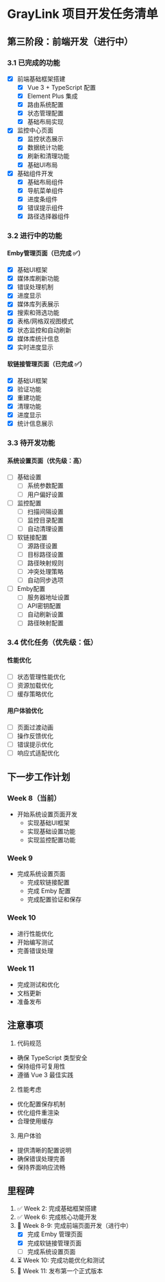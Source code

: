 # GrayLink 项目开发任务清单

## 第三阶段：前端开发（进行中）

### 3.1 已完成的功能
- [x] 前端基础框架搭建
  - [x] Vue 3 + TypeScript 配置
  - [x] Element Plus 集成
  - [x] 路由系统配置
  - [x] 状态管理配置
  - [x] 基础布局实现
- [x] 监控中心页面
  - [x] 监控状态展示
  - [x] 数据统计功能
  - [x] 刷新和清理功能
  - [x] 基础UI布局
- [x] 基础组件开发
  - [x] 基础布局组件
  - [x] 导航菜单组件
  - [x] 进度条组件
  - [x] 错误提示组件
  - [x] 路径选择器组件

### 3.2 进行中的功能

#### Emby管理页面（已完成 ✅）
- [x] 基础UI框架
- [x] 媒体库刷新功能
- [x] 错误处理机制
- [x] 进度显示
- [x] 媒体库列表展示
- [x] 搜索和筛选功能
- [x] 表格/网格双视图模式
- [x] 状态监控和自动刷新
- [x] 媒体库统计信息
- [x] 实时进度显示

#### 软链接管理页面（已完成 ✅）
- [x] 基础UI框架
- [x] 验证功能
- [x] 重建功能
- [x] 清理功能
- [x] 进度显示
- [x] 统计信息展示

### 3.3 待开发功能

#### 系统设置页面（优先级：高）
- [ ] 基础设置
  - [ ] 系统参数配置
  - [ ] 用户偏好设置
- [ ] 监控配置
  - [ ] 扫描间隔设置
  - [ ] 监控目录配置
  - [ ] 自动清理设置
- [ ] 软链接配置
  - [ ] 源路径设置
  - [ ] 目标路径设置
  - [ ] 路径映射规则
  - [ ] 冲突处理策略
  - [ ] 自动同步选项
- [ ] Emby配置
  - [ ] 服务器地址设置
  - [ ] API密钥配置
  - [ ] 自动刷新设置
  - [ ] 路径映射配置

### 3.4 优化任务（优先级：低）

#### 性能优化
- [ ] 状态管理性能优化
- [ ] 资源加载优化
- [ ] 缓存策略优化

#### 用户体验优化
- [ ] 页面过渡动画
- [ ] 操作反馈优化
- [ ] 错误提示优化
- [ ] 响应式适配优化

## 下一步工作计划

### Week 8（当前）
- 开始系统设置页面开发
  - 实现基础UI框架
  - 实现基础设置功能
  - 实现监控配置功能

### Week 9
- 完成系统设置页面
  - 完成软链接配置
  - 完成 Emby 配置
  - 完成配置验证和保存

### Week 10
- 进行性能优化
- 开始编写测试
- 完善错误处理

### Week 11
- 完成测试和优化
- 文档更新
- 准备发布

## 注意事项

1. 代码规范
- 确保 TypeScript 类型安全
- 保持组件可复用性
- 遵循 Vue 3 最佳实践

2. 性能考虑
- 优化配置保存机制
- 优化组件重渲染
- 合理使用缓存

3. 用户体验
- 提供清晰的配置说明
- 确保错误处理完善
- 保持界面响应流畅

## 里程碑

1. ✅ Week 2: 完成基础框架搭建
2. ✅ Week 6: 完成核心功能开发
3. 🔄 Week 8-9: 完成前端页面开发（进行中）
   - [x] 完成 Emby 管理页面
   - [x] 完成软链接管理页面
   - [ ] 完成系统设置页面
4. ⏳ Week 10: 完成功能优化和测试
5. 🎯 Week 11: 发布第一个正式版本 